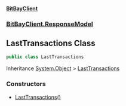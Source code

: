 #### [BitBayClient](./index.md 'index')
### [BitBayClient.ResponseModel](./BitBayClient-ResponseModel.md 'BitBayClient.ResponseModel')
## LastTransactions Class
```csharp
public class LastTransactions
```
Inheritance [System.Object](https://docs.microsoft.com/en-us/dotnet/api/System.Object 'System.Object') &gt; [LastTransactions](./BitBayClient-ResponseModel-LastTransactions.md 'BitBayClient.ResponseModel.LastTransactions')  
### Constructors
- [LastTransactions()](./BitBayClient-ResponseModel-LastTransactions-LastTransactions().md 'BitBayClient.ResponseModel.LastTransactions.LastTransactions()')
